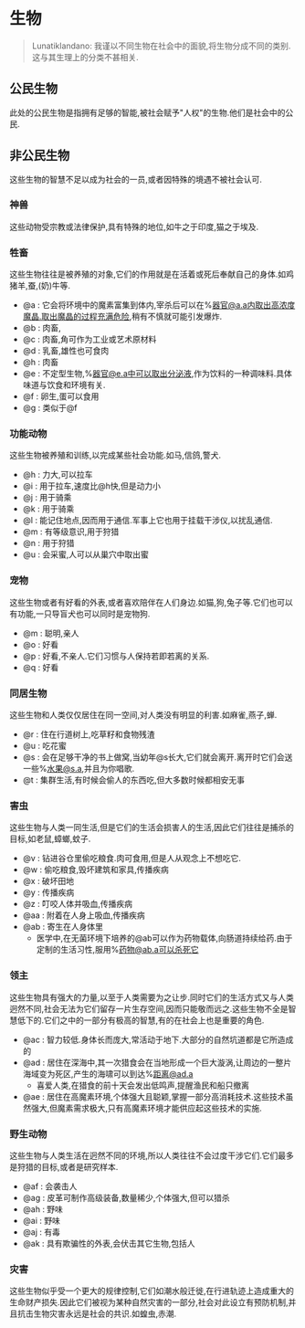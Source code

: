 # 生物

> Lunatiklandano: 我谨以不同生物在社会中的面貌,将生物分成不同的类别.这与其生理上的分类不甚相关.
## 公民生物
此处的公民生物是指拥有足够的智能,被社会赋予"人权"的生物.他们是社会中的公民.

## 非公民生物
这些生物的智慧不足以成为社会的一员,或者因特殊的境遇不被社会认可.

### 神兽
这些动物受宗教或法律保护,具有特殊的地位,如牛之于印度,猫之于埃及.

### 牲畜
这些生物往往是被养殖的对象,它们的作用就是在活着或死后奉献自己的身体.如鸡猪羊,蚕,(奶)牛等.

- @a : 它会将环境中的魔素富集到体内,宰杀后可以在%器官@a.a内取出高浓度魔晶.取出魔晶的过程充满危险,稍有不慎就可能引发爆炸.
- @b : 肉畜,
- @c : 肉畜,角可作为工业或艺术原材料
- @d : 乳畜,雄性也可食肉
- @h : 肉畜
- @e : 不定型生物,%器官@e.a中可以取出分泌液,作为饮料的一种调味料.具体味道与饮食和环境有关.
- @f : 卵生,蛋可以食用
- @g : 类似于@f

### 功能动物
这些生物被养殖和训练,以完成某些社会功能.如马,信鸽,警犬.
- @h : 力大,可以拉车
- @i : 用于拉车,速度比@h快,但是动力小
- @j : 用于骑乘
- @k : 用于骑乘
- @l : 能记住地点,因而用于通信.军事上它也用于挂载干涉仪,以扰乱通信.
- @m : 有等级意识,用于狩猎
- @n : 用于狩猎
- @u : 会采蜜,人可以从巢穴中取出蜜
### 宠物
这些生物或者有好看的外表,或者喜欢陪伴在人们身边.如猫,狗,兔子等.它们也可以有功能,一只导盲犬也可以同时是宠物狗.
- @m : 聪明,亲人
- @o : 好看
- @p : 好看,不亲人.它们习惯与人保持若即若离的关系.
- @q : 好看
### 同居生物
这些生物和人类仅仅居住在同一空间,对人类没有明显的利害.如麻雀,燕子,蝉.
- @r : 住在行道树上,吃草籽和食物残渣
- @u : 吃花蜜
- @s : 会在足够干净的书上做窝,当幼年@s长大,它们就会离开.离开时它们会送一些%水果@s.a,并且为你唱歌.
- @t : 集群生活,有时候会偷人的东西吃,但大多数时候都相安无事
### 害虫
这些生物与人类一同生活,但是它们的生活会损害人的生活,因此它们往往是捕杀的目标,如老鼠,蟑螂,蚊子.
- @v : 钻进谷仓里偷吃粮食.肉可食用,但是人从观念上不想吃它.
- @w : 偷吃粮食,毁坏建筑和家具,传播疾病
- @x : 破坏田地
- @y : 传播疾病
- @z : 叮咬人体并吸血,传播疾病
- @aa : 附着在人身上吸血,传播疾病
- @ab : 寄生在人身体里
  - 医学中,在无菌环境下培养的@ab可以作为药物载体,向肠道持续给药.由于定制的生活习性,服用%药物@ab.a可以杀死它
### 领主
这些生物具有强大的力量,以至于人类需要为之让步.同时它们的生活方式又与人类迥然不同,社会无法为它们留存一片生存空间,因而只能敬而远之.这些生物不全是智慧低下的.它们之中的一部分有极高的智慧,有的在社会上也是重要的角色.
- @ac : 智力较低.身体长而庞大,常活动于地下.大部分的自然坑道都是它所造成的
- @ad : 居住在深海中,其一次猎食会在当地形成一个巨大漩涡,让周边的一整片海域变为死区,产生的海啸可以到达%距离@ad.a
  - 喜爱人类,在猎食的前十天会发出低鸣声,提醒渔民和船只撤离
- @ae : 居住在高魔素环境,个体强大且聪颖,掌握一部分高消耗技术.这些技术虽然强大,但魔素需求极大,只有高魔素环境才能供应起这些技术的实施.
### 野生动物
这些生物与人类生活在迥然不同的环境,所以人类往往不会过度干涉它们.它们最多是狩猎的目标,或者是研究样本.
- @af : 会袭击人
- @ag : 皮革可制作高级装备,数量稀少,个体强大,但可以猎杀
- @ah : 野味
- @ai : 野味
- @aj : 有毒
- @ak : 具有欺骗性的外表,会伏击其它生物,包括人
### 灾害
这些生物似乎受一个更大的规律控制,它们如潮水般迁徙,在行进轨迹上造成重大的生命财产损失.因此它们被视为某种自然灾害的一部分,社会对此设立有预防机制,并且抗击生物灾害永远是社会的共识.如蝗虫,赤潮.
